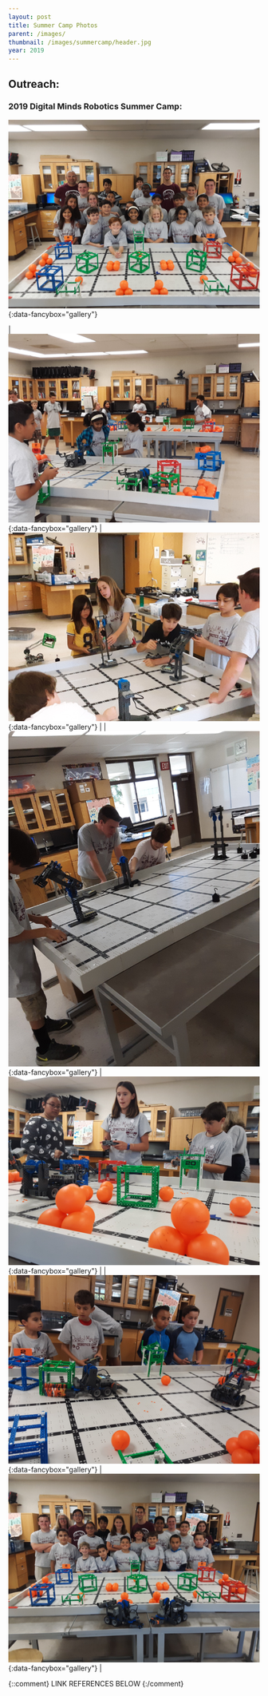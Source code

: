 ```yaml
---
layout: post
title: Summer Camp Photos
parent: /images/
thumbnail: /images/summercamp/header.jpg
year: 2019
---
```


## Outreach:

### 2019 Digital Minds Robotics Summer Camp:

[![header]][header]{:data-fancybox="gallery"}

| [![image1]][image1]{:data-fancybox="gallery"} | [![image2]][image2]{:data-fancybox="gallery"} |
| [![image3]][image3]{:data-fancybox="gallery"} | [![image4]][image4]{:data-fancybox="gallery"} |
| [![image5]][image5]{:data-fancybox="gallery"} | [![image6]][image6]{:data-fancybox="gallery"} |

{::comment}
LINK REFERENCES BELOW
{:/comment}

[header]: /images/summercamp/header.jpg
[image1]: /images/summercamp/image1.jpg
[image2]: /images/summercamp/image2.jpg
[image3]: /images/summercamp/image3.jpg
[image4]: /images/summercamp/image4.jpg
[image5]: /images/summercamp/image5.jpg
[image6]: /images/summercamp/image6.jpg
